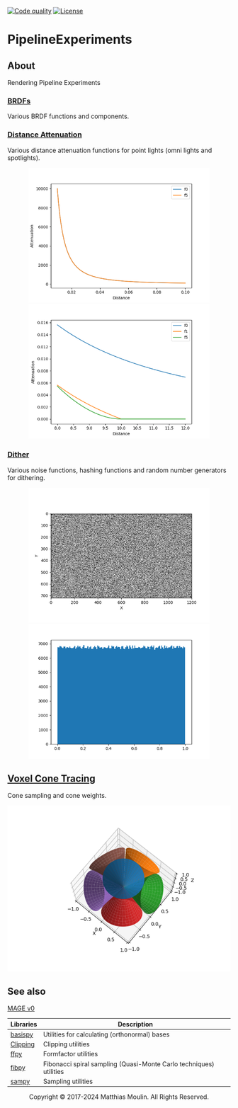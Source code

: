 [![Code quality][s1]][co] [![License][s2]][li]

[s1]: https://api.codacy.com/project/badge/Grade/821eda431c4d4375ac5013847d305495
[s2]: https://img.shields.io/badge/licence-GPL%203.0-blue.svg

[co]: https://www.codacy.com/app/matt77hias/PipelineExperiments?utm_source=github.com&amp;utm_medium=referral&amp;utm_content=matt77hias/PipelineExperiments&amp;utm_campaign=Badge_Grad
[li]: https://raw.githubusercontent.com/matt77hias/PipelineExperiments/master/LICENSE.txt

# PipelineExperiments

## About
Rendering Pipeline Experiments

### [BRDFs](https://github.com/matt77hias/PipelineExperiments/blob/master/src/brdf.py)
Various BRDF functions and components.

### [Distance Attenuation](https://github.com/matt77hias/PipelineExperiments/blob/master/src/distance_attenuation.py)
Various distance attenuation functions for point lights (omni lights and spotlights).

<p align="center">
<img src="res/distance_attenuation1.png" width="410">
<img src="res/distance_attenuation2.png" width="410">
</p>

### [Dither](https://github.com/matt77hias/PipelineExperiments/blob/master/src/dither.py)
Various noise functions, hashing functions and random number generators for dithering.

<p align="center">
<img src="res/dither1.png" width="410">
<img src="res/dither2.png" width="410">
</p>

## [Voxel Cone Tracing](https://github.com/matt77hias/PipelineExperiments/blob/master/src/vct_diffuse.py)
Cone sampling and cone weights.

<p align="center">
<img src="res/vct1.png">
</p>


## See also

[MAGE v0](https://github.com/matt77hias/MAGE-v0)

| Libraries                                          | Description                                                        |
|----------------------------------------------------|--------------------------------------------------------------------|
| [basispy](https://github.com/matt77hias/basispy)   | Utilities for calculating (orthonormal) bases                      |
| [Clipping](https://github.com/matt77hias/Clipping) | Clipping utilities                                                 |
| [ffpy](https://github.com/matt77hias/ffpy)         | Formfactor utilities                                               |
| [fibpy](https://github.com/matt77hias/fibpy)       | Fibonacci spiral sampling (Quasi-Monte Carlo techniques) utilities |
| [sampy](https://github.com/matt77hias/sampy)       | Sampling utilities                                                 |

<p align="center">Copyright © 2017-2024 Matthias Moulin. All Rights Reserved.</p>

